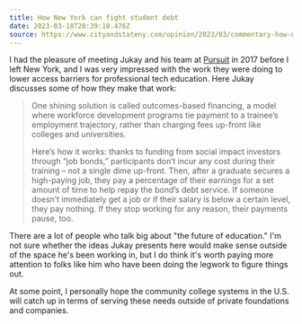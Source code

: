 ```yaml
---
title: How New York can fight student debt
date: 2023-03-18T20:39:18.476Z
source: https://www.cityandstateny.com/opinion/2023/03/commentary-how-new-york-can-fight-student-debt-and-lead-workforce-development-revolution/383975/
---
```

I had the pleasure of meeting Jukay and his team at [Pursuit](https://www.pursuit.org) in 2017 before I left New York, and I was very impressed with the work they were doing to lower access barriers for professional tech education. Here Jukay discusses some of how they make that work:

> One shining solution is called outcomes-based financing, a model where workforce development programs tie payment to a trainee’s employment trajectory, rather than charging fees up-front like colleges and universities.  
>
> Here’s how it works: thanks to funding from social impact investors through “job bonds,” participants don’t incur any cost during their training – not a single dime up-front. Then, after a graduate secures a high-paying job, they pay a percentage of their earnings for a set amount of time to help repay the bond’s debt service. If someone doesn’t immediately get a job or if their salary is below a certain level, they pay nothing. If they stop working for any reason, their payments pause, too.

There are a lot of people who talk big about "the future of education." I'm not sure whether the ideas Jukay presents here would make sense outside of the space he's been working in, but I do think it's worth paying more attention to folks like him who have been doing the legwork to figure things out.

At some point, I personally hope the community college systems in the U.S. will catch up in terms of serving these needs outside of private foundations and companies.